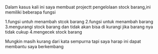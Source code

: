 Dalam kasus kali ini saya membuat projectt pengelolaan stock barang,ini memiliki beberapa fungsi

1.fungsi untuh menambah stcok barang
2.fungsi untuk menambah barang
3.mengurangi stock barang dan tidak akan bisa di kurangi jika barang nya tidak cukup
4.mengecek stock barang

Mungkin masih kurang dari kata sempurna tapi saya harap ini dapat membantu saya berkembang
